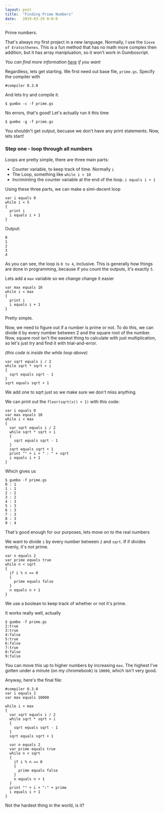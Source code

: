 ```yaml
---
layout: post
title:  "Finding Prime Numbers"
date:   2019-03-29 0:0:0
---
```


Prime numbers.

That's always my first project in a new language.
Normally, I use the `Sieve of Eratosthenes`.
This is a fun method that has no math more complex then addition,
but it has array manipluation, so it won't work in Gumboscript.

*You can find more information [here](https://en.wikipedia.org/wiki/Sieve_of_Eratosthenes) if you want*

Regardless, lets get starting.
We first need out base file, `prime.gs`.
Specify the compiler with
```
#compiler 0.3.0
```
And lets try and compile it.
```
$ gumbo -c -f prime.gs
```
No errors, that's good! Let's actually run it this time
```
$ gumbo -g -f prime.gs
```
You shouldn't get output, becuase we don't have any print statements.
Now, lets start!

### Step one - loop through all numbers

Loops are pretty simple, there are three main parts:
- Counter variable, to keep track of time. Normally `i`
- The Loop, something like `while i < 10`
- Incriminting the counter variable at the end of the loop. `i equals i + 1`

Using these three parts, we can make a simi-decent loop
```
var i equals 0
while i < 5
{
  print i
  i equals i + 1
}
```
Output:
```
0
1
2
3
4
```
As you can see, the loop is `0 to 4`, inclusive.
This is generally how things are done in programming,
because if you count the outputs, it's exactly `5`.

Lets add a `max` variable so we change change it easier
```
var max equals 10
while i < max
{
  print i
  i equals i + 1
}
```
Pretty simple.

Now, we need to figure out if a number is prime or not.
To do this, we can divide it by every number between 2 and the square root
of the number. Now, square root isn't the easiest thing to calculate with just
multiplication, so let's just try and find it with trial-and-error.

*(this code is inside the while loop above)*
```
var sqrt equals i / 2
while sqrt * sqrt > i
{
  sqrt equals sqrt - 1
}
sqrt equals sqrt + 1
```
We add one to sqrt just so we make sure we don't miss anything.

We can print out the `floor(sqrt(x)) + 1)` with this code:
```
var i equals 0
var max equals 10
while i < max
{
  var sqrt equals i / 2
  while sqrt * sqrt > i
  {
    sqrt equals sqrt - 1
  }
  sqrt equals sqrt + 1
  print "" + i + " : " + sqrt
  i equals i + 1
}
```
Which gives us
```
$ gumbo -f prime.gs
0 : 1
1 : 1
2 : 2
3 : 2
4 : 3
5 : 3
6 : 3
7 : 3
8 : 3
9 : 4
```
That's good enough for our purposes, lets move on to the real numbers

We want to divide `i` by every number between `2` and `sqrt`.
If if divides evenly, it's not prime.
```
var n equals 2
var prime equals true
while n < sqrt
{
  if i % n == 0
  {
    prime equals false
  }
  n equals n + 1
}
```
We use a boolean to keep track of whether or not it's prime.


It works really well, actually
```
$ gumbo -f prime.gs
2:true
3:true
4:false
5:true
6:false
7:true
8:false
9:false
```
You can move this up to higher numbers by increasing `max`.
The highest I've gotten under a minute (on my chromebook) is
`10000`, which isn't very good.


Anyway, here's the final file:
```
#compiler 0.3.0
var i equals 2
var max equals 10000

while i < max
{
  var sqrt equals i / 2
  while sqrt * sqrt > i
  {
    sqrt equals sqrt - 1
  }
  sqrt equals sqrt + 1

  var n equals 2
  var prime equals true
  while n < sqrt
  {
    if i % n == 0
    {
      prime equals false
    }
    n equals n + 1
  }
  print "" + i + ":" + prime
  i equals i + 1
}
```
Not the hardest thing in the world, is it?
